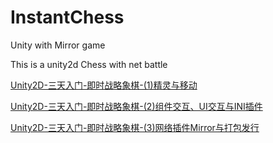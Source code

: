 # InstantChess
Unity with Mirror game

This is a unity2d Chess with net battle

[Unity2D-三天入门-即时战略象棋-(1)精灵与移动](http://blog.valhalla.space/2021/01/18/gameDev/Unity2D-InstantChess-01/)

[Unity2D-三天入门-即时战略象棋-(2)组件交互、UI交互与INI插件](http://blog.valhalla.space/2021/01/20/gameDev/Unity2D-InstantChess-02/)

[Unity2D-三天入门-即时战略象棋-(3)网络插件Mirror与打包发行](http://blog.valhalla.space/2021/01/21/gameDev/Unity2D-InstantChess-03/)